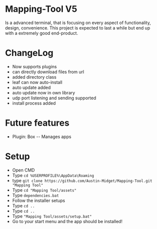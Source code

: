 # Mapping-Tool V5
Is a advanced terminal, that is focusing on every aspect of functionality, design, convenience. This project is expected to last a while but end up
with a extremely good end-product.


# ChangeLog
- Now supports plugins
- can directly download files from url
- added directory class
- leaf can now auto-install
- auto update added
- auto update now in own library
- udp port listening and sending supported
- install process added


# Future features
- Plugin: Box
-- Manages apps


# Setup
* Open CMD
* Type `cd %USERPROFILE%\AppData\Roaming`
* type `git clone https://github.com/Austin-Midget/Mapping-Tool.git "Mapping Tool"`
* Type `cd "Mapping Tool/assets"`
* Type `dependencies.bat`
* Follow the installer setups
* Type `cd ..`
* Type `cd ..`
* Type `"Mapping Tool/assets/setup.bat"`
* Go to your start menu and the app should be installed!
